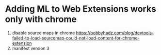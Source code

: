 # Adding ML to Web Extensions works only with chrome

1. disable source maps in chrome https://bobbyhadz.com/blog/devtools-failed-to-load-sourcemap-could-not-load-content-for-chrome-extension
2. manifest version 3
